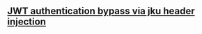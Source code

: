 ## [JWT authentication bypass via jku header injection](https://portswigger.net/web-security/jwt/lab-jwt-authentication-bypass-via-jku-header-injection)

![]()
